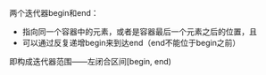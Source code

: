 两个迭代器begin和end：

- 指向同一个容器中的元素，或者是容器最后一个元素之后的位置，且
- 可以通过反复递增begin来到达end（end不能位于begin之前）

即构成迭代器范围——左闭合区间[begin, end)